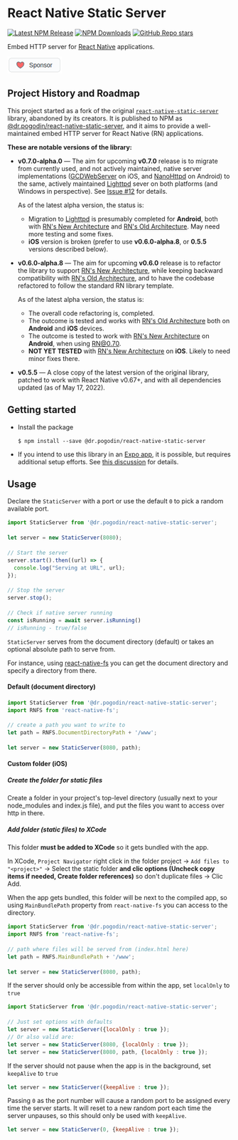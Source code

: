 # React Native Static Server

[![Latest NPM Release](https://img.shields.io/npm/v/@dr.pogodin/react-native-static-server.svg)](https://www.npmjs.com/package/@dr.pogodin/react-native-static-server)
[![NPM Downloads](https://img.shields.io/npm/dm/@dr.pogodin/react-native-static-server.svg)](https://www.npmjs.com/package/@dr.pogodin/react-native-static-server)
[![GitHub Repo stars](https://img.shields.io/github/stars/birdofpreyru/react-native-static-server?style=social)](https://github.com/birdofpreyru/react-native-static-server)

Embed HTTP server for [React Native](https://reactnative.dev) applications.

[![Sponsor](.README/sponsor.png)](https://github.com/sponsors/birdofpreyru)

## Project History and Roadmap

[GCDWebServer]: https://github.com/swisspol/GCDWebServer
[Lighttpd]: https://www.lighttpd.net
[RN's New Architecture]: https://reactnative.dev/docs/the-new-architecture/landing-page
[RN's Old Architecture]: https://reactnative.dev/docs/native-modules-intro

This project started as a fork of the original
[`react-native-static-server`](https://www.npmjs.com/package/react-native-static-server)
library, abandoned by its creators.
It is published to NPM as
[@dr.pogodin/react-native-static-server](https://www.npmjs.com/package/@dr.pogodin/react-native-static-server),
and it aims to provide a well-maintained embed HTTP server for React Native (RN)
applications.

**These are notable versions of the library:**

- **v0.7.0-alpha.0** &mdash; The aim for upcoming **v0.7.0** release is to
  migrate from currently used, and not actively maintained, native server
  implementations ([GCDWebServer](https://github.com/swisspol/GCDWebServer) on iOS,
  and [NanoHttpd](https://github.com/NanoHttpd/nanohttpd) on Android) to the same,
  actively maintained [Lighttpd] sever on both platforms (and Windows in perspective).
  See [Issue #12](https://github.com/birdofpreyru/react-native-static-server/issues/12) for details.

  As of the latest alpha version, the status is:
  - Migration to [Lighttpd] is presumably completed for **Android**,
    both with [RN's New Architecture] and [RN's Old Architecture]. May need
    more testing and some fixes.
  - **iOS** version is broken (prefer to use **v0.6.0-alpha.8**, or **0.5.5**
    versions described below).

- **v0.6.0-alpha.8** &mdash; The aim for upcoming **v0.6.0** release is
  to refactor the library to support [RN's New Architecture],
  while keeping backward compatibility with [RN's Old Architecture],
  and to have the codebase refactored to follow the standard RN library template.

  As of the latest alpha version, the status is:
  - The overall code refactoring is, completed.
  - The outcome is tested and works with [RN's Old Architecture] both on
    **Android** and **iOS** devices.
  - The outcome is tested to work with [RN's New Architecture] on **Android**,
    when using RN@0.70.
  - **NOT YET TESTED** with [RN's New Architecture] on **iOS**. Likely to need
    minor fixes there. 

- **v0.5.5** &mdash; A close copy of the latest version of the original library,
  patched to work with React Native v0.67+, and with all dependencies updated
  (as of May 17, 2022).

## Getting started
- Install the package
  ```shell
  $ npm install --save @dr.pogodin/react-native-static-server
  ```
- If you intend to use this library in an [Expo app](https://expo.dev),
  it is possible, but requires additional setup efforts.
  See [this discussion](https://github.com/birdofpreyru/react-native-static-server/issues/8#issuecomment-1211605867)
  for details.

## Usage

Declare the `StaticServer` with a port or use the default `0` to pick a random available port.

```jsx
import StaticServer from '@dr.pogodin/react-native-static-server';

let server = new StaticServer(8080);

// Start the server
server.start().then((url) => {
  console.log("Serving at URL", url);
});

// Stop the server
server.stop();

// Check if native server running
const isRunning = await server.isRunning()
// isRunning - true/false
```

`StaticServer` serves from the document directory (default) or takes an optional absolute path to serve from.

For instance, using [react-native-fs](https://github.com/johanneslumpe/react-native-fs) you can get the document directory and specify a directory from there.

#### Default (document directory)

```javascript
import StaticServer from '@dr.pogodin/react-native-static-server';
import RNFS from 'react-native-fs';

// create a path you want to write to
let path = RNFS.DocumentDirectoryPath + '/www';

let server = new StaticServer(8080, path);
```

#### Custom folder (iOS)

##### Create the folder for static files

Create a folder in your project's top-level directory (usually next to your node_modules and index.js file), and put the files you want to access over http in there.

##### Add folder (static files) to XCode

This folder **must be added to XCode** so it gets bundled with the app.

In XCode, `Project Navigator` right click in the folder project → `Add files to "<project>"` → Select the static folder **and clic options (Uncheck copy items if needed, Create folder references)** so don't duplicate files → Clic Add.

When the app gets bundled, this folder will be next to the compiled app, so using `MainBundlePath` property from `react-native-fs` you can access to the directory.

```javascript
import StaticServer from '@dr.pogodin/react-native-static-server';
import RNFS from 'react-native-fs';

// path where files will be served from (index.html here)
let path = RNFS.MainBundlePath + '/www';

let server = new StaticServer(8080, path);
```

If the server should only be accessible from within the app, set `localOnly` to `true`

```javascript
import StaticServer from '@dr.pogodin/react-native-static-server';

// Just set options with defaults
let server = new StaticServer({localOnly : true });
// Or also valid are:
let server = new StaticServer(8080, {localOnly : true });
let server = new StaticServer(8080, path, {localOnly : true });

```

If the server should not pause when the app is in the background, set `keepAlive` to `true`

```javascript
let server = new StaticServer({keepAlive : true });
```

Passing `0` as the port number will cause a random port to be assigned every time the server starts.
It will reset to a new random port each time the server unpauses, so this should only be used with `keepAlive`.

```javascript
let server = new StaticServer(0, {keepAlive : true });
```

<!-- links -->
[Babel]: https://babeljs.io/
